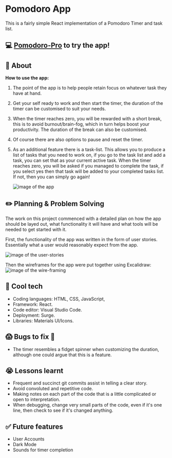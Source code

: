 # Pomodoro App

This is a fairly simple React implementation of a Pomodoro Timer and task list.

## :computer: [Pomodoro-Pro](https://pomodoro-pro.surge.sh/) to try the app!

## :page_facing_up: About

**How to use the app:**

1.  The point of the app is to help people retain focus on whatever task they have at hand.
1.  Get your self ready to work and then start the timer, the duration of the timer can be customised to suit your needs.
1.  When the timer reaches zero, you will be rewarded with a short break, this is to avoid burnout/brain-fog, which in turn helps boost your productivity. The duration of the break can also be customised.
1.  Of course there are also options to pause and reset the timer.
1.  As an additional feature there is a task-list. This allows you to produce a list of tasks that you need to work on, if you go to the task list and add a task, you can set that as your current active task. When the timer reaches zero, you will be asked if you managed to complete the task, if you select yes then that task will be added to your completed tasks list. If not, then you can simply go again!

    <img src="https://i.imgur.com/ptfDMxG.png" alt="image of the app" width="auto" height="auto">

## :pencil2: Planning & Problem Solving

The work on this project commenced with a detailed plan on how the app should be layed out, what functionality it will have and what tools will be needed to get started with it.

First, the functionality of the app was written in the form of user stories. Essentially what a user would reasonably expect from the app.

<img src="https://i.imgur.com/BqDXglu.png" alt="image of the user-stories" width="auto" height="auto">

Then the wireframes for the app were put together using Excalidraw:
<img src="https://imgur.com/541cff1f-918e-4207-a136-14a188fc44cb" alt="image of the wire-framing" width="auto" height="auto">

## :rocket: Cool tech

- Coding languages: HTML, CSS, JavaScript,
- Framework: React.
- Code editor: Visual Studio Code.
- Deployment: Surge.
- Libraries: Materials UI/Icons.

## :scream: Bugs to fix :poop:

- The timer resembles a fidget spinner when customizing the duration, although one could argue that this is a feature.

## :sob: Lessons learnt

- Frequent and succinct git commits assist in telling a clear story.
- Avoid convoluted and repetitive code.
- Making notes on each part of the code that is a little complicated or open to interpretation.
- When debugging, change very small parts of the code, even if it's one line, then check to see if it's changed anything.

## :white_check_mark: Future features

- User Accounts
- Dark Mode
- Sounds for timer completion
